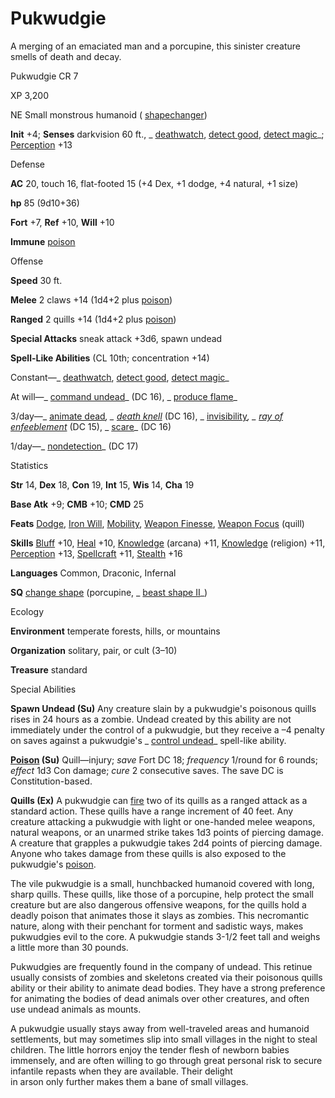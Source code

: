 # Pukwudgie

A merging of an emaciated man and a porcupine, this sinister creature smells of death and decay.

Pukwudgie CR 7

XP 3,200

NE Small monstrous humanoid ( [shapechanger](monsters/creatureTypes#_shapechanger-subtype))

**Init** +4; **Senses** darkvision 60 ft., _ [deathwatch](spells/deathwatch#_deathwatch), [detect good](spells/detectGood#_detect-good), [detect magic](spells/detectMagic#_detect-magic)_; [Perception](skills/perception#_perception) +13

Defense

**AC** 20, touch 16, flat-footed 15 (+4 Dex, +1 dodge, +4 natural, +1 size)

**hp** 85 (9d10+36)

**Fort** +7, **Ref** +10, **Will** +10

**Immune** [poison](monsters/universalMonsterRules#_poison-(ex-or-su))

Offense

**Speed** 30 ft.

**Melee** 2 claws +14 (1d4+2 plus [poison](monsters/universalMonsterRules#_poison-(ex-or-su)))

**Ranged** 2 quills +14 (1d4+2 plus [poison](monsters/universalMonsterRules#_poison-(ex-or-su)))

**Special Attacks** sneak attack +3d6, spawn undead

**Spell-Like Abilities** (CL 10th; concentration +14)

Constant—_ [deathwatch](spells/deathwatch#_deathwatch), [detect good](spells/detectGood#_detect-good), [detect magic](spells/detectMagic#_detect-magic)_

At will—_ [command undead](spells/commandUndead#_command-undead)_ (DC 16), _ [produce flame](spells/produceFlame#_produce-flame)_

3/day—_ [animate dead](spells/animateDead#_animate-dead)_, _ [death knell](spells/deathKnell#_death-knell)_ (DC 16), _ [invisibility](spells/invisibility#_invisibility)_, _ [ray of enfeeblement](spells/rayOfEnfeeblement#_ray-of-enfeeblement)_ (DC 15), _ [scare](spells/scare#_scare)_ (DC 16)

1/day—_ [nondetection](spells/nondetection#_nondetection)_ (DC 17)

Statistics

**Str** 14, **Dex** 18, **Con** 19, **Int** 15, **Wis** 14, **Cha** 19

**Base Atk** +9; **CMB** +10; **CMD** 25

**Feats** [Dodge](feats#_dodge), [Iron Will](feats#_iron-will), [Mobility](feats#_mobility), [Weapon Finesse](feats#_weapon-finesse), [Weapon Focus](feats#_weapon-focus) (quill)

**Skills** [Bluff](skills/bluff#_bluff) +10, [Heal](skills/heal#_heal) +10, [Knowledge](skills/knowledge#_knowledge) (arcana) +11, [Knowledge](skills/knowledge#_knowledge) (religion) +11, [Perception](skills/perception#_perception) +13, [Spellcraft](skills/spellcraft#_spellcraft) +11, [Stealth](skills/stealth#_stealth) +16

**Languages** Common, Draconic, Infernal

**SQ** [change shape](monsters/universalMonsterRules#_change-shape) (porcupine, _ [beast shape II](spells/beastShape#_beast-shape-ii)_)

Ecology

**Environment** temperate forests, hills, or mountains

**Organization** solitary, pair, or cult (3–10)

**Treasure** standard

Special Abilities

**Spawn Undead (Su)** Any creature slain by a pukwudgie's poisonous quills rises in 24 hours as a zombie. Undead created by this ability are not immediately under the control of a pukwudgie, but they receive a –4 penalty on saves against a pukwudgie's _ [control undead](spells/controlUndead#_control-undead)_ spell-like ability.

**[Poison](monsters/universalMonsterRules#_poison-(ex-or-su)) (Su)** Quill—injury; _save_ Fort DC 18; _frequency_ 1/round for 6 rounds; _effect_ 1d3 Con damage; _cure_ 2 consecutive saves. The save DC is Constitution-based.

**Quills (Ex)** A pukwudgie can [fire](monsters/creatureTypes#_fire-subtype) two of its quills as a ranged attack as a standard action. These quills have a range increment of 40 feet. Any creature attacking a pukwudgie with light or one-handed melee weapons, natural weapons, or an unarmed strike takes 1d3 points of piercing damage. A creature that grapples a pukwudgie takes 2d4 points of piercing damage. Anyone who takes damage from these quills is also exposed to the pukwudgie's [poison](monsters/universalMonsterRules#_poison-(ex-or-su)).

The vile pukwudgie is a small, hunchbacked humanoid covered with long, sharp quills. These quills, like those of a porcupine, help protect the small creature but are also dangerous offensive weapons, for the quills hold a deadly poison that animates those it slays as zombies. This necromantic nature, along with their penchant for torment and sadistic ways, makes pukwudgies evil to the core. A pukwudgie stands 3-1/2 feet tall and weighs a little more than 30 pounds.

Pukwudgies are frequently found in the company of undead. This retinue usually consists of zombies and skeletons created via their poisonous quills ability or their ability to animate dead bodies. They have a strong preference for animating the bodies of dead animals over other creatures, and often use undead animals as mounts.

A pukwudgie usually stays away from well-traveled areas and humanoid settlements, but may sometimes slip into small villages in the night to steal children. The little horrors enjoy the tender flesh of newborn babies immensely, and are often willing to go through great personal risk to secure infantile repasts when they are available. Their delight   
in arson only further makes them a bane of small villages.

